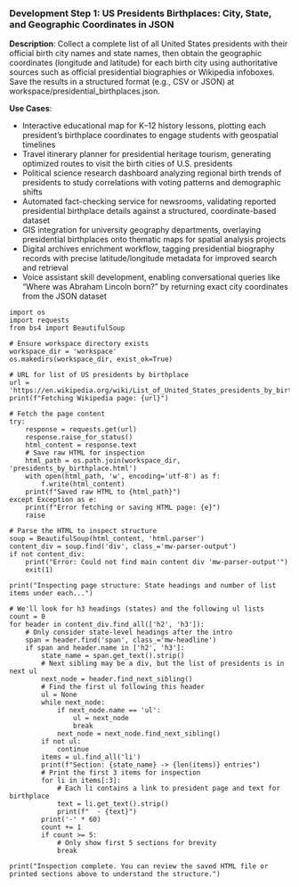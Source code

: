 ### Development Step 1: US Presidents Birthplaces: City, State, and Geographic Coordinates in JSON

**Description**: Collect a complete list of all United States presidents with their official birth city names and state names, then obtain the geographic coordinates (longitude and latitude) for each birth city using authoritative sources such as official presidential biographies or Wikipedia infoboxes. Save the results in a structured format (e.g., CSV or JSON) at workspace/presidential_birthplaces.json.

**Use Cases**:
- Interactive educational map for K–12 history lessons, plotting each president’s birthplace coordinates to engage students with geospatial timelines
- Travel itinerary planner for presidential heritage tourism, generating optimized routes to visit the birth cities of U.S. presidents
- Political science research dashboard analyzing regional birth trends of presidents to study correlations with voting patterns and demographic shifts
- Automated fact-checking service for newsrooms, validating reported presidential birthplace details against a structured, coordinate-based dataset
- GIS integration for university geography departments, overlaying presidential birthplaces onto thematic maps for spatial analysis projects
- Digital archives enrichment workflow, tagging presidential biography records with precise latitude/longitude metadata for improved search and retrieval
- Voice assistant skill development, enabling conversational queries like “Where was Abraham Lincoln born?” by returning exact city coordinates from the JSON dataset

```
import os
import requests
from bs4 import BeautifulSoup

# Ensure workspace directory exists
workspace_dir = 'workspace'
os.makedirs(workspace_dir, exist_ok=True)

# URL for list of US presidents by birthplace
url = 'https://en.wikipedia.org/wiki/List_of_United_States_presidents_by_birthplace'
print(f"Fetching Wikipedia page: {url}")

# Fetch the page content
try:
    response = requests.get(url)
    response.raise_for_status()
    html_content = response.text
    # Save raw HTML for inspection
    html_path = os.path.join(workspace_dir, 'presidents_by_birthplace.html')
    with open(html_path, 'w', encoding='utf-8') as f:
        f.write(html_content)
    print(f"Saved raw HTML to {html_path}")
except Exception as e:
    print(f"Error fetching or saving HTML page: {e}")
    raise

# Parse the HTML to inspect structure
soup = BeautifulSoup(html_content, 'html.parser')
content_div = soup.find('div', class_='mw-parser-output')
if not content_div:
    print("Error: Could not find main content div 'mw-parser-output'")
    exit(1)

print("Inspecting page structure: State headings and number of list items under each...")

# We'll look for h3 headings (states) and the following ul lists
count = 0
for header in content_div.find_all(['h2', 'h3']):
    # Only consider state-level headings after the intro
    span = header.find('span', class_='mw-headline')
    if span and header.name in ['h2', 'h3']:
        state_name = span.get_text().strip()
        # Next sibling may be a div, but the list of presidents is in next ul
        next_node = header.find_next_sibling()
        # Find the first ul following this header
        ul = None
        while next_node:
            if next_node.name == 'ul':
                ul = next_node
                break
            next_node = next_node.find_next_sibling()
        if not ul:
            continue
        items = ul.find_all('li')
        print(f"Section: {state_name} -> {len(items)} entries")
        # Print the first 3 items for inspection
        for li in items[:3]:
            # Each li contains a link to president page and text for birthplace
            text = li.get_text().strip()
            print(f"  - {text}")
        print('-' * 60)
        count += 1
        if count >= 5:
            # Only show first 5 sections for brevity
            break

print("Inspection complete. You can review the saved HTML file or printed sections above to understand the structure.")
```